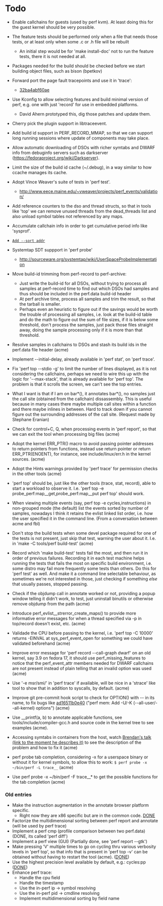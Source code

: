 # Todo

- Enable callchains for guests (used by perf kvm). At least doing this for the guest kernel should be very possible.

- The feature tests should be performed only when a file that needs those tests, or at least only when some .c or .h file will be rebuilt
    - An initial step would be for 'make install-doc' not to run the feature tests, there it is not needed at all.

- Packages needed for the build should be checked before we start building object files, such as bison (bpetkov)

- Forward port the page fault tracepoints and use it in 'trace':
    - [32ba4abf60ae](http://git.kernel.org/?p=linux/kernel/git/acme/linux.git;a=commitdiff;h=d53b11976093b6d8afeb8181db53aaffc754920d;hp=32ba4abf60ae1b710d22a75725491815de649bc5)

- Use Kconfig to allow selecting features and build minimal version of perf, e.g. one with just 'record' for use in embedded platforms.
    - David Ahern prototyped this, dig those patches and update them.

- Cherry pick the plugin support in libtraceevent.

- Add build id support in PERF_RECORD_MMAP, so that we can support long running sessions where update of components may take place.

- Allow automatic downloading of DSOs with richer symtabs and DWARF info from debuginfo servers such as darkserver (https://fedoraproject.org/wiki/Darkserver).

- Limit the size of the build id cache (~/.debug), in a way similar to how ccache manages its cache.

- Adopt Vince Weaver's suite of tests in 'perf test'.
    - http://www.eece.maine.edu/~vweaver/projects/perf_events/validation/

- Add reference counters to the dso and thread structs, so that in tools like 'top' we can remove unused threads from the dead_threads list and also unload symbol tables not referenced by any maps.

- Accumulate callchain info in order to get cumulative period info like 'sysprof'.

- [`Add --sort addr`](https://bugzilla.kernel.org/show_bug.cgi?id=55561)

- Systemtap SDT suppport in 'perf probe'
    - http://sourceware.org/systemtap/wiki/UserSpaceProbeImplementation

- Move build-id trimming from perf-record to perf-archive:
    - Just write the build-id for all DSOs, without trying to process all samples at perf-record time to find out which DSOs had samples and thus should be included in the perf.data build-id header
    - At perf archive time, process all samples and trim the result, so that the tarball is smaller.
    - Perhaps even an heuristic to figure out if the savings would be worth the trouble of processing all samples, i.e. look at the build-id table and do the math to figure out the sum of file sizes, if it is below some threshold, don't process the samples, just pack those files straight away, doing the sample processing only if it is more than that threshold.

- Resolve samples in callchains to DSOs and stash its build ids in the perf.data file header (acme)

- Implement --initial-delay, already available in 'perf stat', on 'perf trace'.

- Fix 'perf top --stdio -g' to limit the number of lines displayed, as it is not considering the callchains, perhaps we need to wire this up with the logic for '--max-stack', that is already available for 'perf top'. The problem is that it scrolls the screen, we can't see the top entries.

- What I want is that if I am on bar*(), it annotates bar*(), no samples just the call site (obtained from the callchain) dissassembly. This is useful because in many cases there maybe multiple call sites within a function and there maybe inlines in between. Hard to track down if you cannot figure out the surrounding addresses of the call site. (Request made by Stephane Eranian)

- Check for control+C, Q, when processing events in 'perf report', so that we can exit the tool when processing big files (acme)

- Adopt the kernel ERR_PTR() macro to avoid passing pointer addresses to return pointers from functions, instead use return pointer or return ERR_PTR(ENOENT), for instance, see include/linux/err.h in the kernel sources. (acme)

- Adopt the Hints warnings provided by 'perf trace' for permission checks in the other tools (acme)

- 'perf top' should be, just like the other tools (trace, stat, record), able to start a workload to observe it. I.e. 'perf top -e probe_perf:map__get,probe_perf:map__put perf top' should work.

- When viewing multiple events (say, perf top -e cycles,instructions) in non-grouped mode (the default) list the events sorted by number of samples, nowadays I think it retains the evlist linked list order, i.e. how the user specified it in the command line. (From a conversation between acme and fbl)

- Don't stop the build tests when some devel package required for one of the tests is not present, just skip that test, warning the user about it. I.e. in 'make -C tools/perf build-test' (acme)

- Record which 'make build-test' tests fail the most, and then run it in order of previous failures. Recording it in each test machine helps running the tests that fails the most on specific build environment, i.e. some distro may fail more frequently some tests than others. Do this for 'perf test' as well. And make it a command line selectable behaviour, as sometimes we're not interested in those, just checking if something _else_ that usually passes, stopped passing.

- Check if the objdump call in annotate worked or not, providing a popup window telling it didn't work, to test, just uninstall binutils or otherwise remove objdump from the path (acme)

- Introduce perf_evlist__strerror_create_maps() to provide more informative error messages for when a thread specified via -p in top/record doesn't exist, etc. (acme)

- Validade the CPU before passing to the kernel, i.e. 'perf top -C 10000' returns -EINVAL at sys_perf_event_open for something we could have validated beforehand (acme)

- Improve error message for 'perf record --call-graph dwarf' on an old kernel, say 3.9 on fedora 17, it should use perf_missing_features to notice that the perf_event_attr members needed for DWARF callchains are not present instead of plain telling that an invalid option was used (acme)

- Use '-e msr/smi/' in 'perf trace' if available, will be nice in a 'strace' like tool to show that in addition to syscalls, by default. (acme)

- Improve git pre-commit hook script to check for OPTION() with -- in its name, to fix bugs like [ad16511b0e40](https://git.kernel.org/cgit/linux/kernel/git/acme/linux.git/commit/?id=ad16511b0e40) ("perf mem: Add -U/-K (--all-user/--all-kernel) options") (acme)

- Use __printf(a, b) to annotate applicable functions, see tools/include/compiler-gcc.h and source code in the kernel tree to see examples (acme).

- Accessing symtabs in containers from the host, watch [Brendan's talk (link to the moment he describes it)](http://www.youtube.com/watch?v=bK9A5ODIgac&t=23m46s) to see the description of the problem and how to fix it (acme)

- perf probe tab completion, considering -x for a userspace binary or without it for kernel symbols, to allow this to work: `$ perf probe -x ~/bin/perf -L trace__` (acme)

- Use perf probe -x ~/bin/perf -F trace__* to get the possible functions for the tab completion (acme)

### Old entries

- Make the instruction augmentation in the annotate browser platform specific.
    - Right now they are x86 specific but are in the common code. [DONE](https://git.kernel.org/cgit/linux/kernel/git/tip/tip.git/commit/?id=786c1b51844d858041166057c0c79e93c2015013)
- Factorize the multidimensional sorting between perf report and annotate (will be used by perf trace)
- Implement a perf cmp (profile comparison between two perf.data) (DONE, its called 'perf diff')
- Implement a perf view (GUI) (Partially done, see 'perf report --gtk')
- Make pressing 'V' multiple times to go on cycling thru various verbosity levels in 'perf top', so that info that is present in 'perf top -v' can be obtained without having to restart the tool (acme). ([DONE](https://git.kernel.org/cgit/linux/kernel/git/acme/linux.git/commit/?id=fbf626346cc21065ec22dcd64ff34513506f271a))
- Use the highest precision level available by default, e.g.: cycles:pp ([DONE](https://git.kernel.org/cgit/linux/kernel/git/torvalds/linux.git/commit/?id=7f8d1ade1b19f684ed3a7c4fb1dc5d347127b438))
- Enhance perf trace:
    - Handle the cpu field
    - Handle the timestamp
    - Use the in-perf ip -> symbol resolving
    - Use the in-perf pid -> cmdline resolving
    - Implement multidimensional sorting by field name
